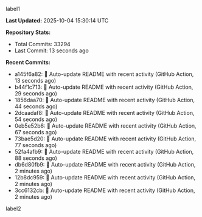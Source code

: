 
label1 
<!-- ACTIVITY_START -->
**Last Updated:** 2025-10-04 15:30:14 UTC

**Repository Stats:**
- Total Commits: 33294
- Last Commit: 13 seconds ago

**Recent Commits:**
- a145f6a82: 🤖 Auto-update README with recent activity (GitHub Action, 13 seconds ago)
- b44f1c713: 🤖 Auto-update README with recent activity (GitHub Action, 29 seconds ago)
- 1856daa70: 🤖 Auto-update README with recent activity (GitHub Action, 44 seconds ago)
- 2dcaadaf8: 🤖 Auto-update README with recent activity (GitHub Action, 54 seconds ago)
- 0eb5e52b6: 🤖 Auto-update README with recent activity (GitHub Action, 67 seconds ago)
- 73bae5d20: 🤖 Auto-update README with recent activity (GitHub Action, 77 seconds ago)
- 52fa4afb9: 🤖 Auto-update README with recent activity (GitHub Action, 88 seconds ago)
- db6d80fb9: 🤖 Auto-update README with recent activity (GitHub Action, 2 minutes ago)
- 12b8dc959: 🤖 Auto-update README with recent activity (GitHub Action, 2 minutes ago)
- 3cc6132cb: 🤖 Auto-update README with recent activity (GitHub Action, 2 minutes ago)
<!-- ACTIVITY_END -->

label2
